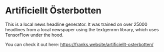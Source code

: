 # Artificiellt Österbotten

This is a local news headline generator. It was trained on over 25000 headlines from a local newspaper using the textgenrnn library, which uses TensorFlow under the hood.

You can check it out here:
https://franks.website/artificiellt-osterbotten/